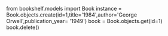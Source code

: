 from bookshelf.models import Book instance = Book.objects.create(id=1,title='1984',author='George Orwell',publication_year= '1949') book = Book.objects.get(id=1) book.delete()